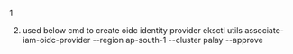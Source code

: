 1

2. used below cmd to create oidc identity provider
eksctl utils associate-iam-oidc-provider --region ap-south-1 --cluster palay --approve 